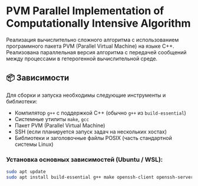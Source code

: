 # PVM Parallel Implementation of Computationally Intensive Algorithm

Реализация вычислительно сложного алгоритма с использованием программного пакета PVM (Parallel Virtual Machine) на языке C++. Реализована параллельная версия алгоритма с передачей сообщений между процессами в гетерогенной вычислительной среде.

## 📦 Зависимости

Для сборки и запуска необходимы следующие инструменты и библиотеки:

- Компилятор `g++` с поддержкой C++ (обычно `g++` из `build-essential`)
- Системные утилиты `make`, `gcc`
- Пакет PVM (Parallel Virtual Machine)
- SSH (если планируется запуск задач на нескольких хостах)
- Библиотеки и заголовочные файлы POSIX (часть стандартной системы Linux)

### Установка основных зависимостей (Ubuntu / WSL):

```bash
sudo apt update
sudo apt install build-essential g++ make openssh-client openssh-server

